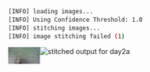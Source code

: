 ```bash
[INFO] loading images...
[INFO] Using Confidence Threshold: 1.0
[INFO] stitching images...
[INFO] image stitching failed (1)
```
<img src='../images/day2a_0006/00060.jpg' width='64px' align='left' />
<img src='day2a_0006.png' alt='stitched output for day2a' title='stitched' />
